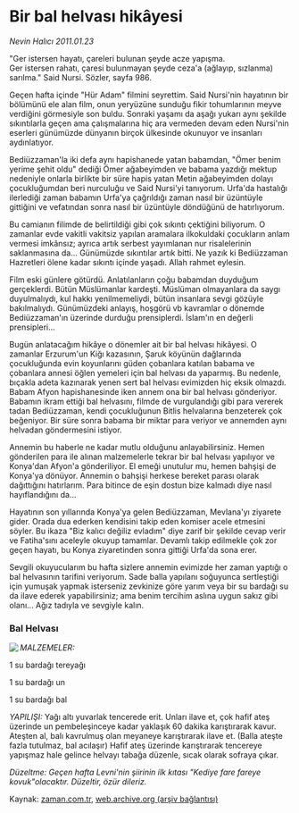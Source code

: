# Bir bal helvası hikâyesi

*Nevin Halıcı 2011.01.23*

<td class="columnist-detail">
<p>"Ger istersen hayatı, çareleri bulunan şeyde acze yapışma.<br/>Ger istersen rahatı, çaresi bulunmayan şeyde ceza'a (ağlayıp, sızlanma) sarılma." Said Nursi. Sözler, sayfa 986.</p>
<p>
<div id="haberMetinDiv">
<p>Geçen hafta içinde "Hür Adam" filmini seyrettim. Said Nursi'nin hayatının bir bölümünü ele alan film, onun yeryüzüne sunduğu fikir tohumlarının meyve verdiğini görmesiyle son buldu. Sonraki yaşamı da aşağı yukarı aynı şekilde sıkıntılarla geçen ama çalışmalarına hiç ara vermeden devam eden Nursi'nin eserleri günümüzde dünyanın birçok ülkesinde okunuyor ve insanları aydınlatıyor.
<p>Bediüzzaman'la iki defa aynı hapishanede yatan babamdan, "Ömer benim yerime şehit oldu" dediği Ömer ağabeyimden ve babama yazdığı mektup nedeniyle onlarla birlikte bir süre hapis yatan Metin ağabeyimden dolayı çocukluğumdan beri nurculuğu ve Said Nursi'yi tanıyorum. Urfa'da hastalığı ilerlediği zaman babamın Urfa'ya çağrıldığı zaman nasıl bir üzüntüyle gittiğini ve vefatından sonra nasıl bir üzüntüyle döndüğünü de hatırlıyorum.
<p>Bu camianın filimde de belirtildiği gibi çok sıkıntı çektiğini biliyorum. O zamanlar evde vakitli vakitsiz yapılan aramalara ilkokuldaki çocukların anlam vermesi imkânsız; ayrıca artık serbest yayımlanan nur risalelerinin saklanmasına da... Günümüzde sıkıntılar artık bitti. Ne yazık ki Bediüzzaman Hazretleri ölene kadar sıkıntı içinde yaşadı. Allah rahmet eylesin.
<p>Film eski günlere götürdü. Anlatılanların çoğu babamdan duyduğum gerçeklerdi. Bütün Müslümanlar kardeşti. Müslüman olmayanlara da saygı duyulmalıydı, kul hakkı yenilmemeliydi, bütün insanlara sevgi gözüyle bakılmalıydı. Günümüzdeki anlayış, hoşgörü vb kavramlar o dönemde Bediüzzaman'ın üzerinde durduğu prensiplerdi. İslam'ın en değerli prensipleri...
<p>Bugün anlatacağım hikâye o dönemler ait bir bal helvası hikâyesi. O zamanlar Erzurum'un Kiğı kazasının, Şaruk köyünün dağlarında çocukluğunda evin koyunlarını güden çobanlara katılan babama ve çobanlara annesi öğlen yemeleri için bal helvası da yaparmış. Bu nedenle, bıçakla adeta kazınarak yenen sert bal helvası evimizden hiç eksik olmazdı. Babam Afyon hapishanesinde iken annem ona bir bal helvası gönderiyor. Babamın ikram ettiği bal helvasını, filmde de vurgulandığı gibi para vererek tadan Bediüzzaman, kendi çocukluğunun Bitlis helvalarına benzeterek çok beğeniyor. Bir süre sonra babama bir miktar para veriyor ve annemden aynı helvadan göndermesini istiyor.
<p>Annemin bu haberle ne kadar mutlu olduğunu anlayabilirsiniz. Hemen gönderilen para ile alınan malzemelerle tekrar bir bal helvası yapılıyor ve Konya'dan Afyon'a gönderiliyor. El emeği unutulur mu, hemen bahşişi de Konya'ya dönüyor. Annemin o bahşişi herkese bereket parası olarak dağıttığını hatırlarım. Para bitince de eşin dostun bize kalmadı diye nasıl hayıflandığını da...
<p>Hayatının son yıllarında Konya'ya gelen Bediüzzaman, Mevlana'yı ziyarete gider. Orada dua ederken kendisini takip eden komiser acele etmesini söyler. Bu ikaza "Biz kalıcı değiliz evladım" diye zarif bir şekilde cevap verir ve Fatiha'sını aceleyle okuyup tamamlar. Devamlı takip edilmekle çok zor geçen hayatı, bu Konya ziyaretinden sonra gittiği Urfa'da sona erer.
<p>Sevgili okuyucularım bu hafta sizlere annemin evimizde her zaman yaptığı o bal helvasının tarifini veriyorum. Sade balla yapılanı soğuyunca sertleştiği için yumuşak yapmak isterseniz zevkinize göre yarım veya bir su bardağı su da ilave ederek yapabilirsiniz; ama benim tercihim aslına uygun sakız gibi olanı... Ağız tadıyla ve sevgiyle kalın. 
<p><h3>Bal Helvası</h3>
<p><img align="left" src="http://web.archive.org/web/20110126212108im_/http://medya.zaman.com.tr/2011/01/23/halici.jpg"/> <i>MALZEMELER:</i>
<p>1 su bardağı tereyağı
<p>1 su bardağı un
<p>1 su bardağı bal 
<p><i>YAPILIŞI:</i> Yağı altı yuvarlak tencerede erit. Unları ilave et, çok hafif ateş üzerinde un pembeleşinceye kadar yaklaşık 60 dakika karıştırarak kavur. Ateşten al, balı kavrulmuş olan meyaneye karıştırarak ilave et. (Balla ateşte fazla tutulmaz, bal acılaşır) Hafif ateş üzerinde karıştırarak tencereye yapışmaz hale gelince helvayı tabağa düzenle, sıcak olarak sofraya çıkar.
<p><i>Düzeltme: Geçen hafta Levni'nin şiirinin ilk kıtası "Kediye fare fareye kovuk"olacaktır. Düzeltir, özür dileriz. </i></p></p></p></p></p></p></p></p></p></p></p></p></p></p></p></div>
</p>
<a href="http://web.archive.org/web/20110126212108/mailto:/">
</a></td>

Kaynak: [zaman.com.tr](http://zaman.com.tr/yazar.do?yazino=1082832), [web.archive.org (arşiv bağlantısı)](http://web.archive.org/web/20110126212108/http://zaman.com.tr:80/yazar.do?yazino=1082832)
